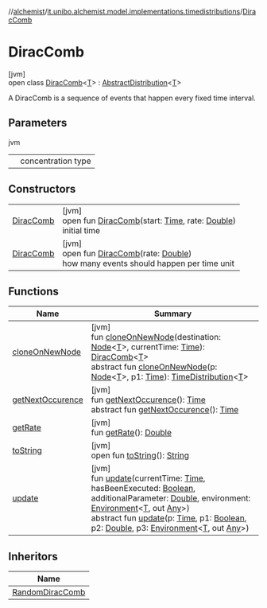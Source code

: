 //[alchemist](../../../index.md)/[it.unibo.alchemist.model.implementations.timedistributions](../index.md)/[DiracComb](index.md)

# DiracComb

[jvm]\
open class [DiracComb](index.md)<[T](index.md)> : [AbstractDistribution](../-abstract-distribution/index.md)<[T](../../it.unibo.alchemist.model.implementations.layers/-step-layer/index.md)> 

A DiracComb is a sequence of events that happen every fixed time interval.

## Parameters

jvm

| | |
|---|---|
| <T> | concentration type |

## Constructors

| | |
|---|---|
| [DiracComb](-dirac-comb.md) | [jvm]<br>open fun [DiracComb](-dirac-comb.md)(start: [Time](../../it.unibo.alchemist.model.interfaces/-time/index.md), rate: [Double](https://kotlinlang.org/api/latest/jvm/stdlib/kotlin/-double/index.html))<br>initial time |
| [DiracComb](-dirac-comb.md) | [jvm]<br>open fun [DiracComb](-dirac-comb.md)(rate: [Double](https://kotlinlang.org/api/latest/jvm/stdlib/kotlin/-double/index.html))<br>how many events should happen per time unit |

## Functions

| Name | Summary |
|---|---|
| [cloneOnNewNode](clone-on-new-node.md) | [jvm]<br>fun [cloneOnNewNode](clone-on-new-node.md)(destination: [Node](../../it.unibo.alchemist.model.interfaces/-node/index.md)<[T](../../it.unibo.alchemist.model.implementations.layers/-step-layer/index.md)>, currentTime: [Time](../../it.unibo.alchemist.model.interfaces/-time/index.md)): [DiracComb](index.md)<[T](../../it.unibo.alchemist.model.implementations.layers/-step-layer/index.md)><br>abstract fun [cloneOnNewNode](../../it.unibo.alchemist.model.interfaces/-time-distribution/clone-on-new-node.md)(p: [Node](../../it.unibo.alchemist.model.interfaces/-node/index.md)<[T](../../it.unibo.alchemist.model.implementations.layers/-step-layer/index.md)>, p1: [Time](../../it.unibo.alchemist.model.interfaces/-time/index.md)): [TimeDistribution](../../it.unibo.alchemist.model.interfaces/-time-distribution/index.md)<[T](../../it.unibo.alchemist.model.implementations.layers/-step-layer/index.md)> |
| [getNextOccurence](../-abstract-distribution/get-next-occurence.md) | [jvm]<br>fun [getNextOccurence](../-abstract-distribution/get-next-occurence.md)(): [Time](../../it.unibo.alchemist.model.interfaces/-time/index.md)<br>abstract fun [getNextOccurence](../../it.unibo.alchemist.model.interfaces/-time-distribution/get-next-occurence.md)(): [Time](../../it.unibo.alchemist.model.interfaces/-time/index.md) |
| [getRate](get-rate.md) | [jvm]<br>fun [getRate](get-rate.md)(): [Double](https://kotlinlang.org/api/latest/jvm/stdlib/kotlin/-double/index.html) |
| [toString](to-string.md) | [jvm]<br>open fun [toString](to-string.md)(): [String](https://docs.oracle.com/javase/8/docs/api/java/lang/String.html) |
| [update](../-abstract-distribution/update.md) | [jvm]<br>fun [update](../-abstract-distribution/update.md)(currentTime: [Time](../../it.unibo.alchemist.model.interfaces/-time/index.md), hasBeenExecuted: [Boolean](https://kotlinlang.org/api/latest/jvm/stdlib/kotlin/-boolean/index.html), additionalParameter: [Double](https://kotlinlang.org/api/latest/jvm/stdlib/kotlin/-double/index.html), environment: [Environment](../../it.unibo.alchemist.model.interfaces/-environment/index.md)<[T](../../it.unibo.alchemist.model.implementations.layers/-step-layer/index.md), out [Any](https://kotlinlang.org/api/latest/jvm/stdlib/kotlin/-any/index.html)>)<br>abstract fun [update](../../it.unibo.alchemist.model.interfaces/-time-distribution/update.md)(p: [Time](../../it.unibo.alchemist.model.interfaces/-time/index.md), p1: [Boolean](https://kotlinlang.org/api/latest/jvm/stdlib/kotlin/-boolean/index.html), p2: [Double](https://kotlinlang.org/api/latest/jvm/stdlib/kotlin/-double/index.html), p3: [Environment](../../it.unibo.alchemist.model.interfaces/-environment/index.md)<[T](../../it.unibo.alchemist.model.implementations.layers/-step-layer/index.md), out [Any](https://kotlinlang.org/api/latest/jvm/stdlib/kotlin/-any/index.html)>) |

## Inheritors

| Name |
|---|
| [RandomDiracComb](../-random-dirac-comb/index.md) |
